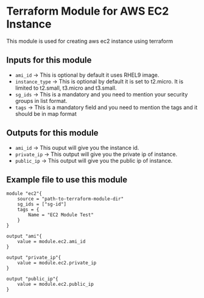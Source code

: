 # Terraform Module for AWS EC2 Instance

This module is used for creating aws ec2 instance using terraform

## Inputs for this module

* `ami_id` -> This is optional by default it uses RHEL9 image.
* `instance_type` -> This is optional by default it is set to t2.micro. It is limited to t2.small, t3.micro and t3.small.
* `sg_ids` -> This is a mandatory and you need to mention your security groups in list format.
* `tags` -> This is a mandatory field and you need to mention the tags and it should be in map format

## Outputs for this module

* `ami_id` -> This ouput will give you the instance id.
* `private_ip` -> This output will give you the private ip of instance.
* `public_ip` -> This output will give you the public ip of instance.

## Example file to use this module

```
module "ec2"{
    source = "path-to-terraform-module-dir"
    sg_ids = ["sg-id"]
    tags = {
        Name = "EC2 Module Test"
    }
}

output "ami"{
    value = module.ec2.ami_id
}

output "private_ip"{
    value = module.ec2.private_ip
}

output "public_ip"{
    value = module.ec2.public_ip
}
```